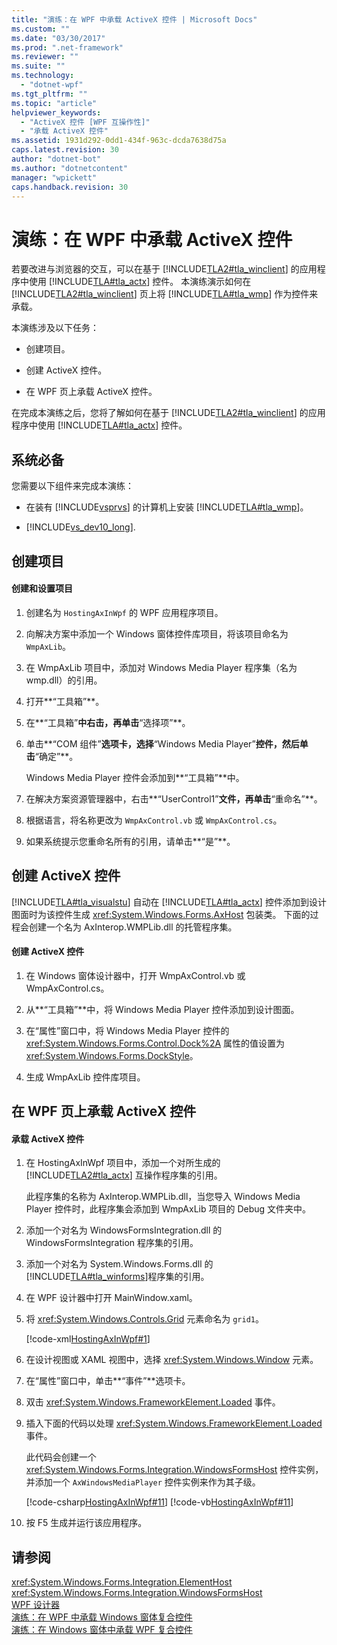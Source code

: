 ```yaml
---
title: "演练：在 WPF 中承载 ActiveX 控件 | Microsoft Docs"
ms.custom: ""
ms.date: "03/30/2017"
ms.prod: ".net-framework"
ms.reviewer: ""
ms.suite: ""
ms.technology: 
  - "dotnet-wpf"
ms.tgt_pltfrm: ""
ms.topic: "article"
helpviewer_keywords: 
  - "ActiveX 控件 [WPF 互操作性]"
  - "承载 ActiveX 控件"
ms.assetid: 1931d292-0dd1-434f-963c-dcda7638d75a
caps.latest.revision: 30
author: "dotnet-bot"
ms.author: "dotnetcontent"
manager: "wpickett"
caps.handback.revision: 30
---
```

# 演练：在 WPF 中承载 ActiveX 控件
若要改进与浏览器的交互，可以在基于 [!INCLUDE[TLA2#tla_winclient](../../../../includes/tla2sharptla-winclient-md.md)] 的应用程序中使用 [!INCLUDE[TLA#tla_actx](../../../../includes/tlasharptla-actx-md.md)] 控件。  本演练演示如何在 [!INCLUDE[TLA2#tla_winclient](../../../../includes/tla2sharptla-winclient-md.md)] 页上将 [!INCLUDE[TLA#tla_wmp](../../../../includes/tlasharptla-wmp-md.md)] 作为控件来承载。  
  
 本演练涉及以下任务：  
  
-   创建项目。  
  
-   创建 ActiveX 控件。  
  
-   在 WPF 页上承载 ActiveX 控件。  
  
 在完成本演练之后，您将了解如何在基于 [!INCLUDE[TLA2#tla_winclient](../../../../includes/tla2sharptla-winclient-md.md)] 的应用程序中使用 [!INCLUDE[TLA#tla_actx](../../../../includes/tlasharptla-actx-md.md)] 控件。  
  
## 系统必备  
 您需要以下组件来完成本演练：  
  
-   在装有 [!INCLUDE[vsprvs](../../../../includes/vsprvs-md.md)] 的计算机上安装 [!INCLUDE[TLA#tla_wmp](../../../../includes/tlasharptla-wmp-md.md)]。  
  
-   [!INCLUDE[vs_dev10_long](../../../../includes/vs-dev10-long-md.md)].  
  
## 创建项目  
  
#### 创建和设置项目  
  
1.  创建名为 `HostingAxInWpf` 的 WPF 应用程序项目。  
  
2.  向解决方案中添加一个 Windows 窗体控件库项目，将该项目命名为 `WmpAxLib`。  
  
3.  在 WmpAxLib 项目中，添加对 Windows Media Player 程序集（名为 wmp.dll）的引用。  
  
4.  打开**“工具箱”**。  
  
5.  在**“工具箱”**中右击，再单击**“选择项”**。  
  
6.  单击**“COM 组件”**选项卡，选择**“Windows Media Player”**控件，然后单击**“确定”**。  
  
     Windows Media Player 控件会添加到**“工具箱”**中。  
  
7.  在解决方案资源管理器中，右击**“UserControl1”**文件，再单击**“重命名”**。  
  
8.  根据语言，将名称更改为 `WmpAxControl.vb` 或 `WmpAxControl.cs`。  
  
9. 如果系统提示您重命名所有的引用，请单击**“是”**。  
  
## 创建 ActiveX 控件  
 [!INCLUDE[TLA#tla_visualstu](../../../../includes/tlasharptla-visualstu-md.md)] 自动在 [!INCLUDE[TLA#tla_actx](../../../../includes/tlasharptla-actx-md.md)] 控件添加到设计图面时为该控件生成 <xref:System.Windows.Forms.AxHost> 包装类。  下面的过程会创建一个名为 AxInterop.WMPLib.dll 的托管程序集。  
  
#### 创建 ActiveX 控件  
  
1.  在 Windows 窗体设计器中，打开 WmpAxControl.vb 或 WmpAxControl.cs。  
  
2.  从**“工具箱”**中，将 Windows Media Player 控件添加到设计图面。  
  
3.  在“属性”窗口中，将 Windows Media Player 控件的 <xref:System.Windows.Forms.Control.Dock%2A> 属性的值设置为 <xref:System.Windows.Forms.DockStyle>。  
  
4.  生成 WmpAxLib 控件库项目。  
  
## 在 WPF 页上承载 ActiveX 控件  
  
#### 承载 ActiveX 控件  
  
1.  在 HostingAxInWpf 项目中，添加一个对所生成的 [!INCLUDE[TLA2#tla_actx](../../../../includes/tla2sharptla-actx-md.md)] 互操作程序集的引用。  
  
     此程序集的名称为 AxInterop.WMPLib.dll，当您导入 Windows Media Player 控件时，此程序集会添加到 WmpAxLib 项目的 Debug 文件夹中。  
  
2.  添加一个对名为 WindowsFormsIntegration.dll 的 WindowsFormsIntegration 程序集的引用。  
  
3.  添加一个对名为 System.Windows.Forms.dll 的 [!INCLUDE[TLA#tla_winforms](../../../../includes/tlasharptla-winforms-md.md)]程序集的引用。  
  
4.  在 WPF 设计器中打开 MainWindow.xaml。  
  
5.  将 <xref:System.Windows.Controls.Grid> 元素命名为 `grid1`。  
  
     [!code-xml[HostingAxInWpf#1](../../../../samples/snippets/csharp/VS_Snippets_Wpf/HostingAxInWpf/CSharp/HostingAxInWpf/window1.xaml#1)]  
  
6.  在设计视图或 XAML 视图中，选择 <xref:System.Windows.Window> 元素。  
  
7.  在“属性”窗口中，单击**“事件”**选项卡。  
  
8.  双击 <xref:System.Windows.FrameworkElement.Loaded> 事件。  
  
9. 插入下面的代码以处理 <xref:System.Windows.FrameworkElement.Loaded> 事件。  
  
     此代码会创建一个 <xref:System.Windows.Forms.Integration.WindowsFormsHost> 控件实例，并添加一个 `AxWindowsMediaPlayer` 控件实例来作为其子级。  
  
     [!code-csharp[HostingAxInWpf#11](../../../../samples/snippets/csharp/VS_Snippets_Wpf/HostingAxInWpf/CSharp/HostingAxInWpf/window1.xaml.cs#11)]
     [!code-vb[HostingAxInWpf#11](../../../../samples/snippets/visualbasic/VS_Snippets_Wpf/HostingAxInWpf/VisualBasic/HostingAxInWpf/window1.xaml.vb#11)]  
  
10. 按 F5 生成并运行该应用程序。  
  
## 请参阅  
 <xref:System.Windows.Forms.Integration.ElementHost>   
 <xref:System.Windows.Forms.Integration.WindowsFormsHost>   
 [WPF 设计器](http://msdn.microsoft.com/zh-cn/c6c65214-8411-4e16-b254-163ed4099c26)   
 [演练：在 WPF 中承载 Windows 窗体复合控件](../../../../docs/framework/wpf/advanced/walkthrough-hosting-a-windows-forms-composite-control-in-wpf.md)   
 [演练：在 Windows 窗体中承载 WPF 复合控件](../../../../docs/framework/wpf/advanced/walkthrough-hosting-a-wpf-composite-control-in-windows-forms.md)